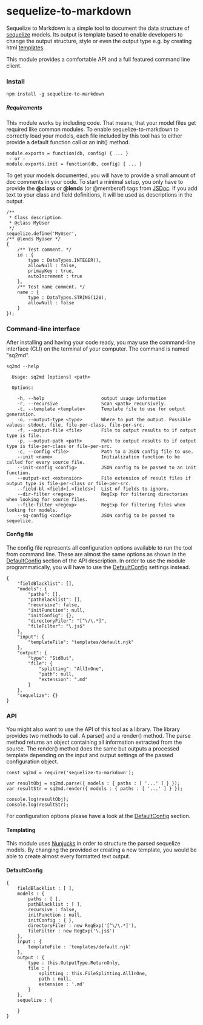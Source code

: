 # sequelize-to-markdown

Sequelize to Markdown is a simple tool to document the data structure of [sequelize](https://www.npmjs.com/package/sequelize) models. Its output is template based to enable developers to change the output structure, style or even the output type e.g. by creating html [templates](#templating).

This module provides a comfortable API and a full featured command line client.

### Install

```
npm install -g sequelize-to-markdown
```

##### Requirements

This module works by including code. That means, that your model files get required like common modules. To enable sequelize-to-markdown to correctly load your models, each file included by this tool has to either provide a default function call or an init() method.

```JS
module.exports = function(db, config) { ... }
 - or -
module.exports.init = function(db, config) { ... }
```

To get your models documented, you will have to provide a small amount of doc comments in your code. To start a minimal setup, you only have to provide the **@class** or **@lends** (or @memberof) tags from [JSDoc](http://usejsdoc.org/). If you add text to your class and field definitions, it will be used as descriptions in the output.

```JS
/**
 * Class description.
 * @class MyUser
 */
sequelize.define('MyUser',
/** @lends MyUser */
{
    /** Test comment. */
    id : {
        type : DataTypes.INTEGER(),
        allowNull : false,
        primayKey : true,
        autoIncrement : true
    },
    /** Test name comment. */
    name : {
        type : DataTypes.STRING(128),
        allowNull : false
    }
});
```

### Command-line interface

After installing and having your code ready, you may use the command-line interface (CLI) on the terminal of your computer. The command is named "sq2md".

```
sq2md --help

  Usage: sq2md [options] <path>

  Options:

    -h, --help                     output usage information
    -r, --recursive                Scan <path> recursively.
    -t, --template <template>      Template file to use for output generation.
    -o, --output-type <type>       Where to put the output. Possible values: stdout, file, file-per-class, file-per-src.
    -f, --output-file <file>       File to output results to if output type is file.
    -p, --output-path <path>       Path to output results to if output type is file-per-class or file-per-src.
    -c, --config <file>            Path to a JSON config file to use.
    --init <name>                  Initialization function to be called for every source file.
    --init-config <config>         JSON config to be passed to an init function.
    --output-ext <extension>       File extension of result files if output type is file-per-class or file-per-src.
    --field-bl <field>[,<fields>]  List of fields to ignore.
    --dir-filter <regexp>          RegExp for filtering directories when looking for source files.
    --file-filter <regexp>         RegExp for filtering files when looking for models.
    --sq-config <config>           JSON config to be passed to sequelize.
```

#### Config file

The config file represents all configuration options available to run the tool from command line. These are almost the same options as shown in the [DefaultConfig](#defaultconfig) section of the API description. In order to use the module programmatically, you will have to use the [DefaultConfig](#defaultconfig) settings instead.

```JS
{
    "fieldBlacklist": [],
    "models": {
        "paths": [],
        "pathBlacklist": [],
        "recursive": false,
        "initFunction": null,
        "initConfig": {},
        "directoryFiler": "[^\/\.*]",
        "fileFilter": "\.js$"
    },
    "input": {
        "templateFile": "templates/default.njk"
    },
    "output": {
        "type": "StdOut",
        "file": {
            "splitting": "AllInOne",
            "path": null,
            "extension": ".md"
        }
    },
    "sequelize": {}
}
```

### API

You might also want to use the API of this tool as a library. The library provides two methods to call. A parse() and a render() method. The parse method returns an object containing all information extracted from the source. The render() method does the same but outputs a processed template depending on the input and output settings of the passed configuration object.

```JS
const sq2md = require('sequelize-to-markdown');

var resultObj = sq2md.parse({ models : { paths : [ '...' ] } });
var resultStr = sq2md.render({ models : { paths : [ '...' ] } });

console.log(resultObj);
console.log(resultStr);
```

For configuration options please have a look at the [DefaultConfig](#defaultconfig) section.

#### Templating

This module uses [Nunjucks](https://www.npmjs.com/package/nunjucks) in order to structure the parsed sequelize models. By changing the provided or creating a new template, you would be able to create almost every formatted text output.

#### DefaultConfig

```JS
{
    fieldBlacklist : [ ],
    models : {
        paths : [ ],
        pathBlacklist : [ ],
        recursive : false,
        initFunction : null,
        initConfig : { },
        directoryFiler : new RegExp('[^\/\.*]'),
        fileFilter : new RegExp('\.js$')
    },
    input : {
        templateFile : 'templates/default.njk'
    },
    output : {
        type : this.OutputType.ReturnOnly,
        file : {
            splitting : this.FileSplitting.AllInOne,
            path : null,
            extension : '.md'
        }
    },
    sequelize : {

    }
}
```
